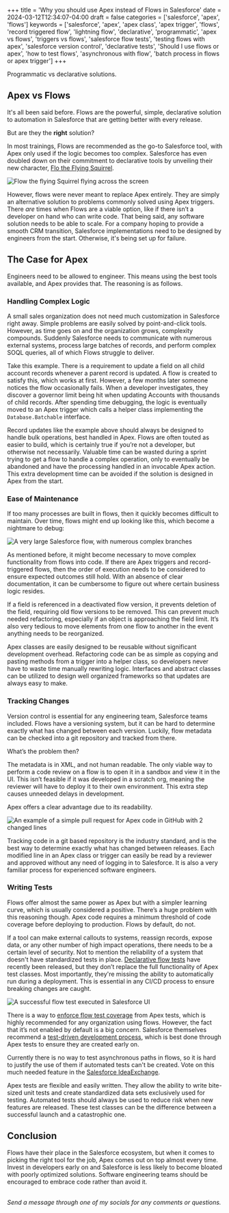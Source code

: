 +++
title = 'Why you should use Apex instead of Flows in Salesforce'
date = 2024-03-12T12:34:07-04:00
draft = false
categories = ['salesforce', 'apex', 'flows']
keywords = ['salesforce', 'apex', 'apex class', 'apex trigger', 'flows', 'record triggered flow', 'lightning flow', 'declarative', 'programmatic', 'apex vs flows', 'triggers vs flows', 'salesforce flow tests', 'testing flows with apex', 'salesforce version control', 'declarative tests', 'Should I use flows or apex', 'how to test flows', 'asynchronous with flow', 'batch process in flows or apex trigger']
+++

Programmatic vs declarative solutions.

## Apex vs Flows
It's all been said before. Flows are the powerful, simple, declarative solution to automation in Salesforce that are getting better with every release.

But are they the **right** solution?

In most trainings, Flows are recommended as the go-to Salesforce tool, with Apex only used if the logic becomes too complex. Salesforce has even doubled down on their commitment to declarative tools by unveiling their new character, [Flo the Flying Squirrel](https://www.salesforce.com/blog/meet-salesforce-workflow-character-flo/). 

![Flow the flying Squirrel flying across the screen](../../../assets/img/first_post/flo.png)

However, flows were never meant to replace Apex entirely. They are simply an alternative solution to problems commonly solved using Apex triggers. There *are* times when Flows are a viable option, like if there isn’t a developer on hand who can write code. That being said, any software solution needs to be able to scale. For a company hoping to provide a smooth CRM transition, Salesforce implementations need to be designed by engineers from the start. Otherwise, it's being set up for failure. 

## The Case for Apex
Engineers need to be allowed to engineer. This means using the best tools available, and Apex provides that. The reasoning is as follows.

### Handling Complex Logic
A small sales organization does not need much customization in Salesforce right away. Simple problems are easily solved by point-and-click tools. However, as time goes on and the organization grows, complexity compounds. Suddenly Salesforce needs to communicate with numerous external systems, process large batches of records, and perform complex SOQL queries, all of which Flows struggle to deliver.

Take this example. There is a requirement to update a field on all child account records whenever a parent record is updated. A flow is created to satisfy this, which works at first. However, a few months later someone notices the flow occasionally fails. When a developer investigates, they discover a governor limit being hit when updating Accounts with thousands of child records. After spending time debugging, the logic is eventually moved to an Apex trigger which calls a helper class implementing the `Database.Batchable` interface.

Record updates like the example above should always be designed to handle bulk operations, best handled in Apex. Flows are often touted as easier to build, which is certainly true if you’re not a developer, but otherwise not necessarily. Valuable time can be wasted during a sprint trying to get a flow to handle a complex operation, only to eventually be abandoned and have the processing handled in an invocable Apex action. This extra development time can be avoided if the solution is designed in Apex from the start.

### Ease of Maintenance
If too many processes are built in flows, then it quickly becomes difficult to maintain. Over time, flows might end up looking like this, which become a nightmare to debug:

![A very large Salesforce flow, with numerous complex branches](../../../assets/img/first_post/large_flow.png)

As mentioned before, it might become necessary to move complex functionality from flows into code. If there are Apex triggers and record-triggered flows, then the order of execution needs to be considered to ensure expected outcomes still hold. With an absence of clear documentation, it can be cumbersome to figure out where certain business logic resides.

If a field is referenced in a deactivated flow version, it prevents deletion of the field, requiring old flow versions to be removed. This can prevent much needed refactoring, especially if an object is approaching the field limit. It’s also very tedious to move elements from one flow to another in the event anything needs to be reorganized.

Apex classes are easily designed to be reusable without significant development overhead. Refactoring code can be as simple as copying and pasting methods from a trigger into a helper class, so developers never have to waste time manually rewriting logic. Interfaces and abstract classes can be utilized to design well organized frameworks so that updates are always easy to make.

### Tracking Changes
Version control is essential for any engineering team, Salesforce teams included. Flows have a versioning system, but it can be hard to determine exactly what has changed between each version. Luckily, flow metadata can be checked into a git repository and tracked from there.

What’s the problem then?

The metadata is in XML, and not human readable. The only viable way to perform a code review on a flow is to open it in a sandbox and view it in the UI. This isn’t feasible if it was developed in a scratch org, meaning the reviewer will have to deploy it to their own environment. This extra step causes unneeded delays in development.

Apex offers a clear advantage due to its readability.

![An example of a simple pull request for Apex code in GitHub with 2 changed lines](../../../assets/img/first_post/gh_code_review.png)

Tracking code in a git based repository is the industry standard, and is the best way to determine exactly what has changed between releases. Each modified line in an Apex class or trigger can easily be read by a reviewer and approved without any need of logging in to Salesforce. It is also a very familiar process for experienced software engineers.

### Writing Tests
Flows offer almost the same power as Apex but with a simpler learning curve, which is usually considered a positive. There’s a huge problem with this reasoning though. Apex code requires a minimum threshold of code coverage before deploying to production. Flows by default, do not.

If a tool can make external callouts to systems, reassign records, expose data, or any other number of high impact operations, there needs to be a certain level of security. Not to mention the reliability of a system that doesn't have standardized tests in place. [Declarative flow tests](https://help.salesforce.com/s/articleView?id=sf.flow_concepts_testing.htm&type=5) have recently been released, but they don’t replace the full functionality of Apex test classes. Most importantly, they're missing the ability to automatically run during a deployment. This is essential in any CI/CD process to ensure breaking changes are caught.

![A successful flow test executed in Salesforce UI](../../../assets/img/first_post/flow_test.png)

There is a way to [enforce flow test coverage](https://help.salesforce.com/s/articleView?id=release-notes.rn_forcecom_flow_mgmnt_coverage.htm&release=222&type=5) from Apex tests, which is highly recommended for any organization using flows. However, the fact that it’s not enabled by default is a big concern. Salesforce themselves recommend a [test-driven development process](https://developer.salesforce.com/docs/atlas.en-us.apexcode.meta/apexcode/apex_testing_intro.htm), which is best done through Apex tests to ensure they are created early on.

Currently there is no way to test asynchronous paths in flows, so it is hard to justify the use of them if automated tests can't be created. Vote on this much needed feature in the [Salesforce IdeaExchange](https://ideas.salesforce.com/s/idea/a0B8W00000QO3yoUAD/allow-testing-of-asynchronous-path-in-flow-via-apex).

Apex tests are flexible and easily written. They allow the ability to write bite-sized unit tests and create standardized data sets exclusively used for testing. Automated tests should always be used to reduce risk when new features are released. These test classes can be the difference between a successful launch and a catastrophic one.

## Conclusion
Flows have their place in the Salesforce ecosystem, but when it comes to picking the right tool for the job, Apex comes out on top almost every time. Invest in developers early on and Salesforce is less likely to become bloated with poorly optimized solutions. Software engineering teams should be encouraged to embrace code rather than avoid it.


<br>*Send a message through one of my socials for any comments or questions.*
